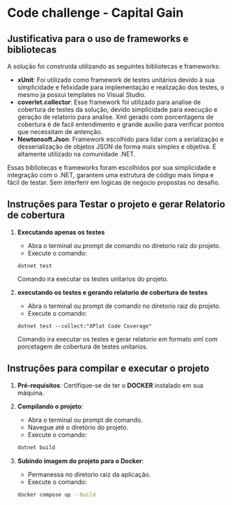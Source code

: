 # Code challenge - Capital Gain

## Justificativa para o uso de frameworks e bibliotecas

A solução foi construída utilizando as seguintes bibliotecas e frameworks:

- **xUnit**: Foi utilizado como framework de testes unitários devido à sua simplicidade e felixidade para implementação e realização dos testes, o mesmo ja possui templates no Visual Studio.
- **coverlet.collector**: Esse framework foi utilizado para analise de cobertura de testes da solução, devido simplicidade para execução e geração de relatorio para analise.
  Xml gerado com porcentagens de cobertura é de facil entendimento e grande auxilio para verificar pontos que necessitam de antenção. 
- **Newtonsoft.Json**: Framework escolhido para lidar com a serialização e desserialização de objetos JSON de forma mais simples e objetiva. É altamente utilizado na comunidade .NET.

Essas bibliotecas e frameworks foram escolhidos por sua simplicidade e integração com o .NET, garantem uma estrutura de código mais limpa e fácil de testar. Sem interferir
em logicas de negocio propostas no desafio.

## Instruções para Testar o projeto e gerar Relatorio de cobertura

1. **Executando apenas os testes**
    - Abra o terminal ou prompt de comando no diretorio raiz do projeto.
    - Execute o comando:
     ```
     dotnet test
     ```
    Comando ira executar os testes unitarios do projeto.

2. **executando os testes e gerando relatorio de cobertura de testes**
    - Abra o terminal ou prompt de comando no diretorio raiz do projeto.
    - Execute o comando:
     ```
     dotnet test --collect:"XPlat Code Coverage"
     ```
    Comando ira executar os testes e gerar relatorio em formato xml
    com porcetagem de cobertura de testes unitarios.

## Instruções para compilar e executar o projeto

1. **Pré-requisitos**: Certifique-se de ter o **DOCKER** instalado em sua máquina.

2. **Compilando o projeto**:
    - Abra o terminal ou prompt de comando.
    - Navegue até o diretório do projeto.
    - Execute o comando:
     ```bash
     dotnet build
     ```
	
3. **Subindo imagem do projeto para o Docker**:
    - Permanessa no diretorio raiz da aplicação.
    - Execute o comando:
	 ```bash
     docker compose up --build
     ```
